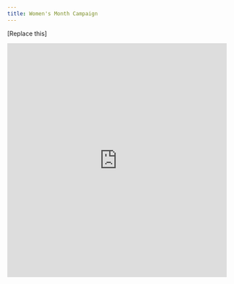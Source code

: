 ```yaml
---
title: Women's Month Campaign
---
```

[Replace this]
<iframe
    id="JotFormIFrame-202232773780050"
    title="Form"
    onload="window.parent.scrollTo(0,0)"
    allowtransparency="true"
    allowfullscreen="false"
    allow="geolocation; microphone; camera"
    src="https://form.jotform.com/202232773780050"
    frameborder="0"
    style="
    min-width: 100%;
    height:539px;
    border:none;"
    scrolling="no"
>
</iframe>
